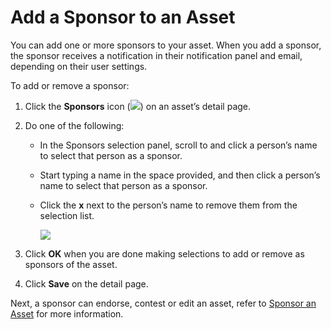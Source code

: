 # Add a Sponsor to an Asset

You can add one or more sponsors to your asset. When you add a sponsor,
the sponsor receives a notification in their notification panel and
email, depending on their user settings.

To add or remove a sponsor:

1.  Click the **Sponsors** icon
    (![](Resources/Images/sponsors_icon.png)) on an asset’s detail page.

2.  Do one of the following:
    
      - In the Sponsors selection panel, scroll to and click a person’s
        name to select that person as a sponsor.
    
      - Start typing a name in the space provided, and then click a
        person’s name to select that person as a sponsor.
    
    <!-- end list -->
    
      - Click the **x** next to the person’s name to remove them from
        the selection list.
        
        ![](Resources/Images/Sponsors_Panel.png)

3.  Click **OK** when you are done making selections to add or remove as
    sponsors of the asset.

4.  Click **Save** on the detail page.

Next, a sponsor can endorse, contest or edit an asset, refer to [Sponsor
an Asset](Sponsor%20an%20Asset.md) for more information.
